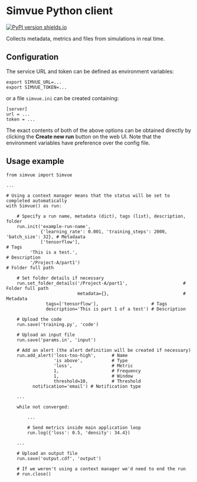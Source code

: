 
# Simvue Python client

[![PyPI version shields.io](https://img.shields.io/pypi/v/simvue.svg)](https://pypi.python.org/pypi/ansicolortags/)

Collects metadata, metrics and files from simulations in real time.

## Configuration
The service URL and token can be defined as environment variables:
```
export SIMVUE_URL=...
export SIMVUE_TOKEN=...
```
or a file `simvue.ini` can be created containing:
```
[server]
url = ...
token = ...
```
The exact contents of both of the above options can be obtained directly by clicking the **Create new run** button on the web UI. Note that the environment variables have preference over the config file.

## Usage example
```
from simvue import Simvue

...

# Using a context manager means that the status will be set to completed automatically
with Simvue() as run:

    # Specify a run name, metadata (dict), tags (list), description, folder
    run.init('example-run-name',
             {'learning_rate': 0.001, 'training_steps': 2000, 'batch_size': 32}, # Metadaata
             ['tensorflow'],                                                     # Tags
	     'This is a test.',                                                  # Description
	     '/Project-A/part1')                                                 # Folder full path
 
    # Set folder details if necessary
    run.set_folder_details('/Project-A/part1',                     # Folder full path
                           metadata={},                            # Metadata
			   tags=['tensorflow'],                    # Tags
			   description='This is part 1 of a test') # Description
 
    # Upload the code
    run.save('training.py', 'code')

    # Upload an input file
    run.save('params.in', 'input')

    # Add an alert (the alert definition will be created if necessary)
    run.add_alert('loss-too-high',      # Name
                  'is above',           # Type
                  'loss',               # Metric
                  1,                    # Frequency
                  1,                    # Window
                  threshold=10,         # Threshold
		  notification='email') # Notification type 

    ...

    while not converged:

        ...

        # Send metrics inside main application loop
        run.log({'loss': 0.5, 'density': 34.4})
	
	...

    # Upload an output file
    run.save('output.cdf', 'output')
    
    # If we weren't using a context manager we'd need to end the run
    # run.close()
```
